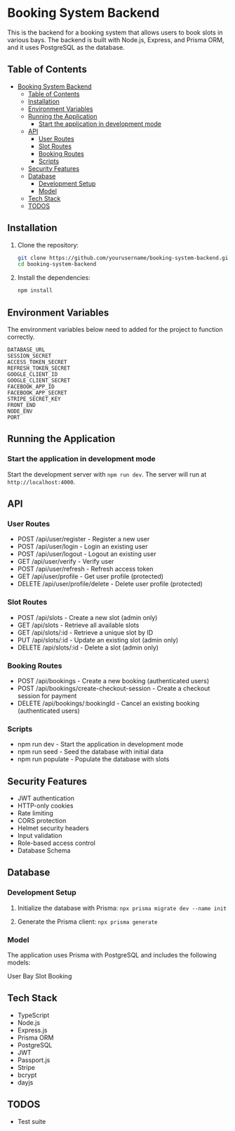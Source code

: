 # Booking System Backend

This is the backend for a booking system that allows users to book slots in various bays. The backend is built with Node.js, Express, and Prisma ORM, and it uses PostgreSQL as the database.

## Table of Contents

- [Booking System Backend](#booking-system-backend)
  - [Table of Contents](#table-of-contents)
  - [Installation](#installation)
  - [Environment Variables](#environment-variables)
  - [Running the Application](#running-the-application)
    - [Start the application in development mode](#start-the-application-in-development-mode)
  - [API](#api)
    - [User Routes](#user-routes)
    - [Slot Routes](#slot-routes)
    - [Booking Routes](#booking-routes)
    - [Scripts](#scripts)
  - [Security Features](#security-features)
  - [Database](#database)
    - [Development Setup](#development-setup)
    - [Model](#model)
  - [Tech Stack](#tech-stack)
  - [TODOS](#todos)

## Installation

1. Clone the repository:
    ```sh
    git clone https://github.com/yourusername/booking-system-backend.git
    cd booking-system-backend
    ```

2. Install the dependencies:
    ```sh
    npm install
    ```

## Environment Variables

The environment variables below need to added for the project to function correctly.

```env
DATABASE_URL
SESSION_SECRET
ACCESS_TOKEN_SECRET
REFRESH_TOKEN_SECRET
GOOGLE_CLIENT_ID
GOOGLE_CLIENT_SECRET
FACEBOOK_APP_ID
FACEBOOK_APP_SECRET
STRIPE_SECRET_KEY
FRONT_END
NODE_ENV
PORT
```

## Running the Application

### Start the application in development mode

Start the development server with `npm run dev`. The server will run at `http://localhost:4000`.


## API

### User Routes
- POST /api/user/register - Register a new user
- POST /api/user/login - Login an existing user
- POST /api/user/logout - Logout an existing user
- GET /api/user/verify - Verify user
- POST /api/user/refresh - Refresh access token
- GET /api/user/profile - Get user profile (protected)
- DELETE /api/user/profile/delete - Delete user profile (protected)

### Slot Routes
- POST /api/slots - Create a new slot (admin only)
- GET /api/slots - Retrieve all available slots
- GET /api/slots/:id - Retrieve a unique slot by ID
- PUT /api/slots/:id - Update an existing slot (admin only)
- DELETE /api/slots/:id - Delete a slot (admin only)

### Booking Routes
- POST /api/bookings - Create a new booking (authenticated users)
- POST /api/bookings/create-checkout-session - Create a checkout session for payment
- DELETE /api/bookings/:bookingId - Cancel an existing booking (authenticated users)

### Scripts
- npm run dev - Start the application in development mode
- npm run seed - Seed the database with initial data
- npm run populate - Populate the database with slots

## Security Features
- JWT authentication
- HTTP-only cookies
- Rate limiting
- CORS protection
- Helmet security headers
- Input validation
- Role-based access control
- Database Schema

## Database

### Development Setup
1. Initialize the database with Prisma:
```npx prisma migrate dev --name init```

2. Generate the Prisma client:
```npx prisma generate```

### Model
The application uses Prisma with PostgreSQL and includes the following models:

User
Bay
Slot
Booking

## Tech Stack

- TypeScript
- Node.js
- Express.js
- Prisma ORM
- PostgreSQL
- JWT
- Passport.js
- Stripe
- bcrypt
- dayjs

## TODOS

- Test suite
